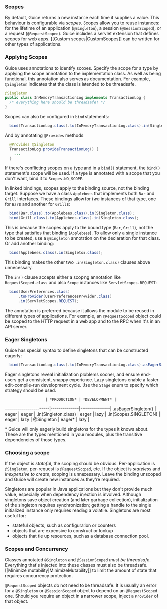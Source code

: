 ### Scopes
By default, Guice returns a new instance each time it supplies a value. This behaviour is configurable via *scopes*. Scopes allow you to reuse instances: for the lifetime of an application (`@Singleton`), a session (`@SessionScoped`), or a request (`@RequestScoped`). Guice includes a servlet extension that defines scopes for web apps. [[Custom scopes|CustomScopes]] can be written for other types of applications.


### Applying Scopes
Guice uses annotations to identify scopes. Specify the scope for a type by applying the scope annotation to the implementation class. As well as being functional, this annotation also serves as documentation. For example, `@Singleton` indicates that the class is intended to be threadsafe.
```java
@Singleton
public class InMemoryTransactionLog implements TransactionLog {
  /* everything here should be threadsafe! */
}
```
Scopes can also be configured in `bind` statements:
```java
  bind(TransactionLog.class).to(InMemoryTransactionLog.class).in(Singleton.class);
```
And by annotating `@Provides` methods:
```java
  @Provides @Singleton
  TransactionLog provideTransactionLog() {
    ...
  }
```
If there's conflicting scopes on a type and in a `bind()` statement, the `bind()` statement's scope will be used. If a type is annotated with a scope that you don't want, bind it to `Scopes.NO_SCOPE`.

In linked bindings, scopes apply to the binding source, not the binding target. Suppose we have a class `Applebees` that implements both `Bar` and `Grill` interfaces. These bindings allow for *two* instances of that type, one for `Bar`s and another for `Grill`s:
```java
  bind(Bar.class).to(Applebees.class).in(Singleton.class);
  bind(Grill.class).to(Applebees.class).in(Singleton.class);
```
This is because the scopes apply to the bound type (`Bar`, `Grill`), not the type that satisfies that binding (`Applebees`). To allow only a single instance to be created, use a `@Singleton` annotation on the declaration for that class. Or add another binding:
```java
  bind(Applebees.class).in(Singleton.class);
```
This binding makes the other two `.in(Singleton.class)` clauses above unnecessary.

The `in()` clause accepts either a scoping annotation like `RequestScoped.class` and also `Scope` instances like `ServletScopes.REQUEST`:
```java
  bind(UserPreferences.class)
      .toProvider(UserPreferencesProvider.class)
      .in(ServletScopes.REQUEST);
```
The annotation is preferred because it allows the module to be reused in different types of applications. For example, an `@RequestScoped` object could be scoped to the HTTP request in a web app and to the RPC when it's in an API server.


### Eager Singletons
Guice has special syntax to define singletons that can be constructed eagerly:
```java
  bind(TransactionLog.class).to(InMemoryTransactionLog.class).asEagerSingleton();
```
Eager singletons reveal initialization problems sooner, and ensure end-users get a consistent, snappy experience. Lazy singletons enable a faster edit-compile-run development cycle. Use the `Stage` enum to specify which strategy should be used.

                      | *PRODUCTION* | *DEVELOPMENT* |
----------------------|--------------|---------------|
.asEagerSingleton()   | eager        | eager         |
.in(Singleton.class)  | eager        | lazy          |
.in(Scopes.SINGLETON) | eager        | lazy          |
@Singleton            | eager\*     | lazy          |

\* Guice will only eagerly build singletons for the types it knows about. These are the types mentioned in your modules, plus the transitive dependencies of those types.


### Choosing a scope
If the object is *stateful*, the scoping should be obvious. Per-application is `@Singleton`, per-request is `@RequestScoped`, etc. If the object is *stateless* and *inexpensive to create*, scoping is unnecessary. Leave the binding unscoped and Guice will create new instances as they're required.

Singletons are popular in Java applications but they don't provide much value, especially when dependency injection is involved. Although singletons save object creation (and later garbage collection), initialization of the singleton requires synchronization; getting a handle to the single initialized instance only requires reading a volatile. Singletons are most useful for:
  * stateful objects, such as configuration or counters
  * objects that are expensive to construct or lookup
  * objects that tie up resources, such as a database connection pool.


### Scopes and Concurrency
Classes annotated `@Singleton` and `@SessionScoped` *must be threadsafe*. Everything that's injected into these classes must also be threadsafe. [[Minimize mutability|MinimizeMutability]] to limit the amount of state that requires concurrency protection.

`@RequestScoped` objects do not need to be threadsafe. It is usually an error for a `@Singleton` or `@SessionScoped` object to depend on an `@RequestScoped` one. Should you require an object in a narrower scope, inject a `Provider` of that object.